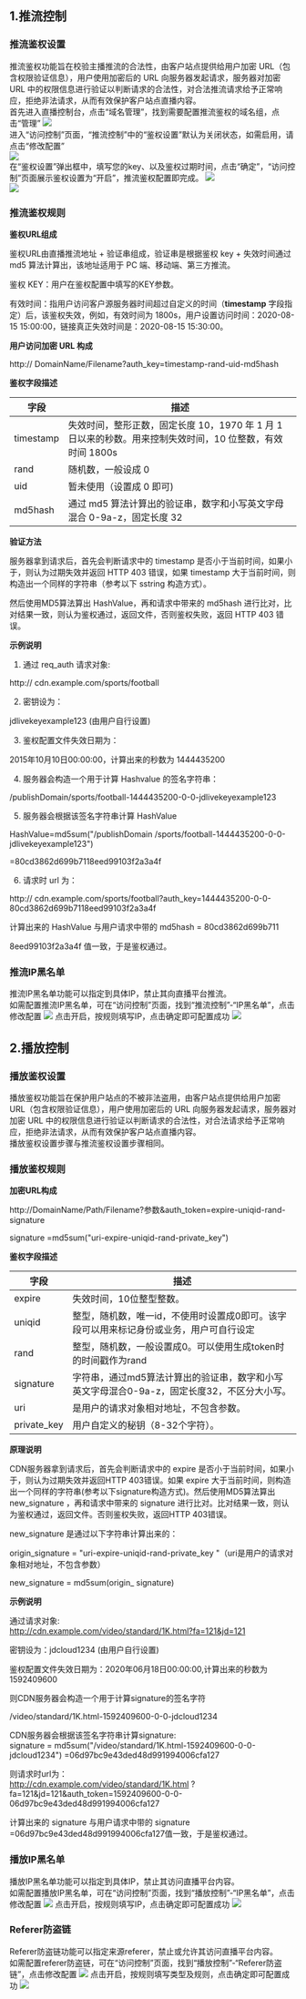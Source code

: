 ## 1.推流控制  
### 推流鉴权设置  
推流鉴权功能旨在校验主播推流的合法性，由客户站点提供给用户加密
URL（包含权限验证信息），用户使用加密后的 URL 向服务器发起请求，服务器对加密 URL
中的权限信息进行验证以判断请求的合法性，对合法推流请求给予正常响应，拒绝非法请求，从而有效保护客户站点直播内容。  
首先进入直播控制台，点击“域名管理”，找到需要配置推流鉴权的域名组，点击“管理”
![](https://github.com/jdcloudcom/cn/blob/cn-Live-Video/image/live-video/12%E6%96%B0%E5%BB%BA%E8%BD%AC%E7%A0%81%E9%85%8D%E7%BD%AE.png)  
进入“访问控制”页面，“推流控制”中的“鉴权设置”默认为关闭状态，如需启用，请点击“修改配置”  
![](https://github.com/jdcloudcom/cn/blob/cn-Live-Video/image/live-video/20%E8%AE%BF%E9%97%AE%E6%8E%A7%E5%88%B6.png)  
在“鉴权设置”弹出框中，填写您的key、以及鉴权过期时间，点击“确定”，“访问控制”页面展示鉴权设置为“开启”，推流鉴权配置即完成。
![](https://github.com/jdcloudcom/cn/blob/cn-Live-Video/image/live-video/21%E8%AE%BF%E9%97%AE%E6%8E%A7%E5%88%B6.png)  
![](https://github.com/jdcloudcom/cn/blob/cn-Live-Video/image/live-video/22%E8%AE%BF%E9%97%AE%E6%8E%A7%E5%88%B6.png) 

### 推流鉴权规则  
**鉴权URL组成**  

鉴权URL由直播推流地址 + 验证串组成，验证串是根据鉴权 key + 失效时间通过 md5
算法计算出，该地址适用于 PC 端、移动端、第三方推流。

鉴权 KEY：用户在鉴权配置中填写的KEY参数。

有效时间：指用户访问客户源服务器时间超过自定义的时间（**timestamp** 字段指定）后，该鉴权失效，例如，有效时间为
1800s，用户设置访问时间：2020-08-15 15:00:00，链接真正失效时间是：2020-08-15
15:30:00。

**用户访问加密 URL 构成**

http:// DomainName/Filename?auth_key=timestamp-rand-uid-md5hash

**鉴权字段描述**

| **字段**  | **描述**                                                                                                  |
|-----------|-----------------------------------------------------------------------------------------------------------|
| timestamp | 失效时间，整形正数，固定长度 10，1970 年 1 月 1 日以来的秒数。用来控制失效时间，10 位整数，有效时间 1800s |
| rand      | 随机数，一般设成 0                                                                                        |
| uid       | 暂未使用（设置成 0 即可)                                                                                  |
| md5hash   | 通过 md5 算法计算出的验证串，数字和小写英文字母混合 0-9a-z，固定长度 32                                   |

**验证方法**

服务器拿到请求后，首先会判断请求中的 timestamp
是否小于当前时间，如果小于，则认为过期失效并返回 HTTP 403 错误，如果 timestamp
大于当前时间，则构造出一个同样的字符串（参考以下 sstring 构造方式）。

然后使用MD5算法算出 HashValue，再和请求中带来的 md5hash
进行比对，比对结果一致，则认为鉴权通过，返回文件，否则鉴权失败，返回 HTTP 403
错误。

**示例说明**

1.  通过 req_auth 请求对象:

http:// cdn.example.com/sports/football

2.  密钥设为：

jdlivekeyexample123 (由用户自行设置)

3.  鉴权配置文件失效日期为：

2015年10月10日00:00:00，计算出来的秒数为 1444435200

4.  服务器会构造一个用于计算 Hashvalue 的签名字符串：

/publishDomain/sports/football-1444435200-0-0-jdlivekeyexample123

5.  服务器会根据该签名字符串计算 HashValue

HashValue=md5sum("/publishDomain
/sports/football-1444435200-0-0-jdlivekeyexample123")

=80cd3862d699b7118eed99103f2a3a4f

6.  请求时 url 为：

http:// cdn.example.com/sports/football?auth_key=1444435200-0-0-80cd3862d699b7118eed99103f2a3a4f

计算出来的 HashValue 与用户请求中带的 md5hash = 80cd3862d699b711

8eed99103f2a3a4f 值一致，于是鉴权通过。

### 推流IP黑名单  
推流IP黑名单功能可以指定到具体IP，禁止其向直播平台推流。  
如需配置推流IP黑名单，可在“访问控制”页面，找到“推流控制”-“IP黑名单”，点击修改配置
![](https://github.com/jdcloudcom/cn/blob/cn-Live-Video/image/live-video/23%E8%AE%BF%E9%97%AE%E6%8E%A7%E5%88%B6.png) 
点击开启，按规则填写IP，点击确定即可配置成功
![](https://github.com/jdcloudcom/cn/blob/cn-Live-Video/image/live-video/24%E8%AE%BF%E9%97%AE%E6%8E%A7%E5%88%B6.png) 

## 2.播放控制  

### 播放鉴权设置  
播放鉴权功能旨在保护用户站点的不被非法盗用，由客户站点提供给用户加密
URL（包含权限验证信息），用户使用加密后的 URL 向服务器发起请求，服务器对加密 URL
中的权限信息进行验证以判断请求的合法性，对合法请求给予正常响应，拒绝非法请求，从而有效保护客户站点直播内容。  
播放鉴权设置步骤与推流鉴权设置步骤相同。  

### 播放鉴权规则  
 
**加密URL构成**

http://DomainName/Path/Filename?参数&auth_token=expire-uniqid-rand-signature  

signature =md5sum("uri-expire-uniqid-rand-private_key")  

**鉴权字段描述**

| **字段**  | **描述**                                                                                                  |
|-----------|-----------------------------------------------------------------------------------------------------------|
| expire | 失效时间，10位整型整数。|
|uniqid    | 整型，随机数，唯一id，不使用时设置成0即可。该字段可以用来标记身份或业务，用户可自行设定   |                                         
|rand      | 整型，随机数，一般设置成0。可以使用生成token时的时间戳作为rand                           |
|signature   | 字符串，通过md5算法计算出的验证串，数字和小写英文字母混合0-9a-z，固定长度32，不区分大小写。|
|uri   | 是用户的请求对象相对地址，不包含参数。|
|private_key  | 用户自定义的秘钥（8-32个字符）。|  

**原理说明**  

CDN服务器拿到请求后，首先会判断请求中的 expire 是否小于当前时间，如果小于，则认为过期失效并返回HTTP 403错误。如果 expire 大于当前时间，则构造出一个同样的字符串(参考以下signature构造方式)。然后使用MD5算法算出 new_signature ，再和请求中带来的 signature 进行比对。比对结果一致，则认为鉴权通过，返回文件。否则鉴权失败，返回HTTP 403错误。  

new_signature 是通过以下字符串计算出来的：  

origin_signature = "uri-expire-uniqid-rand-private_key "（uri是用户的请求对象相对地址，不包含参数）  

new_signature = md5sum(origin_ signature)  

**示例说明**  

通过请求对象:  
http://cdn.example.com/video/standard/1K.html?fa=121&jd=121  

密钥设为：jdcloud1234 (由用户自行设置)  

鉴权配置文件失效日期为：2020年06月18日00:00:00,计算出来的秒数为1592409600  

则CDN服务器会构造一个用于计算signature的签名字符  

/video/standard/1K.html-1592409600-0-0-jdcloud1234  

CDN服务器会根据该签名字符串计算signature:  
signature = md5sum("/video/standard/1K.html-1592409600-0-0-jdcloud1234") =06d97bc9e43ded48d991994006cfa127  

则请求时url为：  
http://cdn.example.com/video/standard/1K.html ?fa=121&jd=121&auth_token=1592409600-0-0-06d97bc9e43ded48d991994006cfa127  

计算出来的 signature 与用户请求中带的 signature =06d97bc9e43ded48d991994006cfa127值一致，于是鉴权通过。  

### 播放IP黑名单  
播放IP黑名单功能可以指定到具体IP，禁止其访问直播平台内容。  
如需配置播放IP黑名单，可在“访问控制”页面，找到“播放控制”-“IP黑名单”，点击修改配置
![](https://github.com/jdcloudcom/cn/blob/cn-Live-Video/image/live-video/27%E8%AE%BF%E9%97%AE%E6%8E%A7%E5%88%B6.png) 
点击开启，按规则填写IP，点击确定即可配置成功
![](https://github.com/jdcloudcom/cn/blob/cn-Live-Video/image/live-video/28%E8%AE%BF%E9%97%AE%E6%8E%A7%E5%88%B6.png)  

### Referer防盗链  
Referer防盗链功能可以指定来源referer，禁止或允许其访问直播平台内容。    
如需配置referer防盗链，可在“访问控制”页面，找到“播放控制”-“Referer防盗链”，点击修改配置
![](https://github.com/jdcloudcom/cn/blob/cn-Live-Video/image/live-video/25%E8%AE%BF%E9%97%AE%E6%8E%A7%E5%88%B6.png) 
点击开启，按规则填写类型及规则，点击确定即可配置成功
![](https://github.com/jdcloudcom/cn/blob/cn-Live-Video/image/live-video/26%E8%AE%BF%E9%97%AE%E6%8E%A7%E5%88%B6.png) 

